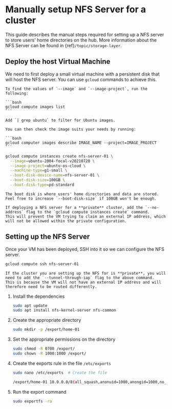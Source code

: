 # Manually setup NFS Server for a cluster

This guide describes the manual steps required for setting up a NFS server to store users' home directories on the hub.
More information about the NFS Server can be found in {ref}`/topic/storage-layer`.

## Deploy the host Virtual Machine

We need to first deploy a small virtual machine with a persistent disk that will host the NFS server.
You can use `gcloud` commands to achieve this.

````{note}
To find the values of `--image` and `--image-project`, run the following:

```bash
gcloud compute images list
```

Add `| grep ubuntu` to filter for Ubuntu images.

You can then check the image suits your needs by running:

```bash
gcloud computer images describe IMAGE_NAME --project=IMAGE_PROJECT
```
````

```bash
gcloud compute instances create nfs-server-01 \
  --image=ubuntu-2004-focal-v20210720 \
  --image-project=ubuntu-os-cloud \
  --machine-type=g1-small \
  --boot-disk-device-name=nfs-server-01 \
  --boot-disk-size=100GB \
  --boot-disk-type=pd-standard
```

````{note}
The boot disk is where users' home directories and data are stored.
Feel free to increase `--boot-disk-size` if 100GB won't be enough.
````

```{note}
If deploying a NFS server for a **private** cluster, add the `--no-address` flag to the `gcloud compute instances create` command.
This will prevent the VM trying to claim an external IP address, which will not be allowed within the private configuration.
```

## Setting up the NFS Server

Once your VM has been deployed, SSH into it so we can configure the NFS server.

```bash
gcloud compute ssh nfs-server-01
```

```{note}
If the cluster you are setting up the NFS for is **private**, you will need to add the `--tunnel-through-iap` flag to the above command.
This is because the VM will not have an external IP address and will therefore need to be routed differently.
```

1. Install the dependencies

   ```bash
   sudo apt update
   sudo apt install nfs-kernel-server nfs-common
   ```

2. Create the appropriate directory

   ```bash
   sudo mkdir -p /export/home-01
   ```

3. Set the appropriate permissions on the directory

   ```bash
   sudo chmod -R 0700 /export/
   sudo chown -R 1000:1000 /export/
   ```

4. Create the exports rule in the file `/etc/exports`

   ```bash
   sudo nano /etc/exports  # Create the file
   ```

   ```bash
   /export/home-01 10.0.0.0/8(all_squash,anonuid=1000,anongid=1000,no_subtree_check,rw,sync)  # Add this line to the bottom of the file
   ```

5. Run the export command

   ```bash
   sudo exportfs -ra
   ```
